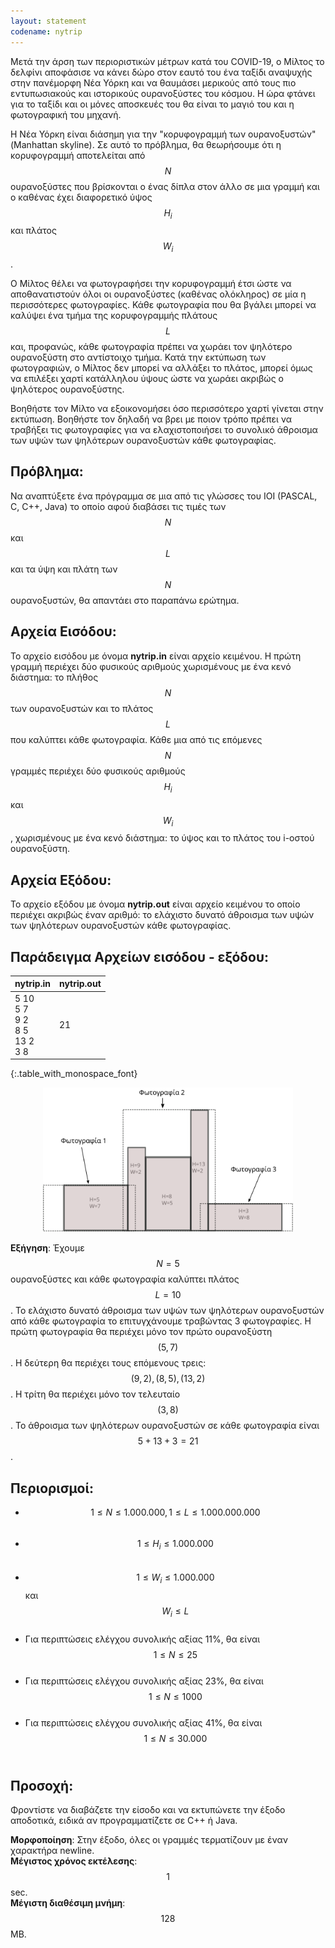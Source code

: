 ```yaml
---
layout: statement
codename: nytrip
---
```


Μετά την άρση των περιοριστικών μέτρων κατά του COVID-19, ο Μίλτος το δελφίνι αποφάσισε να κάνει δώρο στον εαυτό του ένα ταξίδι αναψυχής στην πανέμορφη Νέα Υόρκη και να θαυμάσει μερικούς από τους πιο εντυπωσιακούς και ιστορικούς ουρανοξύστες του κόσμου. Η ώρα φτάνει για το ταξίδι και οι μόνες αποσκευές του θα είναι το μαγιό του και η φωτογραφική του μηχανή.

Η Νέα Υόρκη είναι διάσημη για την "κορυφογραμμή των ουρανοξυστών" (Manhattan skyline). Σε αυτό το πρόβλημα, θα θεωρήσουμε ότι η κορυφογραμμή αποτελείται από $$N$$ ουρανοξύστες που βρίσκονται ο ένας δίπλα στον άλλο σε μια γραμμή και ο καθένας έχει διαφορετικό ύψος $$H_i$$ και πλάτος $$W_i$$.

Ο Μίλτος θέλει να φωτογραφήσει την κορυφογραμμή έτσι ώστε να αποθανατιστούν όλοι οι ουρανοξύστες (καθένας ολόκληρος) σε μία η περισσότερες φωτογραφίες. Κάθε φωτογραφία που θα βγάλει μπορεί να καλύψει ένα τμήμα της κορυφογραμμής πλάτους $$L$$ και, προφανώς, κάθε φωτογραφία πρέπει να χωράει τον ψηλότερο ουρανοξύστη στο αντίστοιχο τμήμα. Κατά την εκτύπωση των φωτογραφιών, ο Μίλτος δεν μπορεί να αλλάξει το πλάτος, μπορεί όμως να επιλέξει χαρτί κατάλληλου ύψους ώστε να χωράει ακριβώς ο ψηλότερος ουρανοξύστης.

Βοηθήστε τον Μίλτο να εξοικονομήσει όσο περισσότερο χαρτί γίνεται στην εκτύπωση. Βοηθήστε τον δηλαδή να βρει με ποιον τρόπο πρέπει να τραβήξει τις φωτογραφίες για να ελαχιστοποιήσει το συνολικό άθροισμα των υψών των ψηλότερων ουρανοξυστών κάθε φωτογραφίας.

## Πρόβλημα:

Να αναπτύξετε ένα πρόγραμμα σε μια από τις γλώσσες του IOI (PASCAL, C, C++, Java) το οποίο αφού διαβάσει τις τιμές των $$N$$ και $$L$$ και τα ύψη και πλάτη των $$N$$ ουρανοξυστών, θα απαντάει στο παραπάνω ερώτημα.

## Αρχεία Εισόδου:

Το αρχείο εισόδου με όνομα **nytrip.in** είναι αρχείο κειμένου. Η πρώτη γραμμή περιέχει δύο φυσικούς αριθμούς χωρισμένους με ένα κενό διάστημα: το πλήθος $$N$$ των ουρανοξυστών και το πλάτος $$L$$ που καλύπτει κάθε φωτογραφία. Κάθε μια από τις επόμενες $$N$$ γραμμές περιέχει δύο φυσικούς αριθμούς $$H_i$$ και $$W_i$$, χωρισμένους με ένα κενό διάστημα: το ύψος και το πλάτος του i-οστού ουρανοξύστη.

## Αρχεία Εξόδου:

Το αρχείο εξόδου με όνομα **nytrip.out** είναι αρχείο κειμένου το οποίο περιέχει ακριβώς έναν αριθμό: το ελάχιστο δυνατό άθροισμα των υψών των ψηλότερων ουρανοξυστών κάθε φωτογραφίας.


## Παράδειγμα Αρχείων εισόδου - εξόδου:

| **nytrip.in**      | **nytrip.out** |
| :--- | :--- |
| 5 10<br>5 7<br>9 2<br>8 5<br>13 2<br>3 8 | 21 |
{:.table_with_monospace_font}

<center>
<img alt="33pdp-c3" src="/assets/33-pdp-c-nytrip.svg" width="400px">
</center>


**Εξήγηση**: Έχουμε $$N=5$$ ουρανοξύστες και κάθε φωτογραφία καλύπτει πλάτος $$L=10$$. Το ελάχιστο δυνατό άθροισμα των υψών των ψηλότερων ουρανοξυστών από κάθε φωτογραφία το επιτυγχάνουμε τραβώντας 3 φωτογραφίες. Η πρώτη φωτογραφία θα περιέχει μόνο τον πρώτο ουρανοξύστη $$(5,7)$$. Η δεύτερη θα περιέχει τους επόμενους τρεις: $$(9,2),(8,5),(13,2)$$. Η τρίτη θα περιέχει μόνο τον τελευταίο $$(3,8)$$. Το άθροισμα των ψηλότερων ουρανοξυστών σε κάθε φωτογραφία είναι $$5+13+3=21$$.

## Περιορισμοί:

 * $$1 \leq N \leq 1.000.000, 1 \leq L \leq 1.000.000.000$$<br>
 * $$1 \leq H_i \leq 1.000.000$$<br>
 * $$1 \leq W_i \leq 1.000.000$$ και $$W_i\leq L$$<br>
 * Για περιπτώσεις ελέγχου συνολικής αξίας 11%, θα είναι $$1\leq N \leq 25$$<br>
 * Για περιπτώσεις ελέγχου συνολικής αξίας 23%, θα είναι $$1\leq N \leq 1000$$<br>
 * Για περιπτώσεις ελέγχου συνολικής αξίας 41%, θα είναι $$1\leq N \leq 30.000$$<br>
 
 
## Προσοχή:

Φροντίστε να διαβάζετε την είσοδο και να εκτυπώνετε την έξοδο αποδοτικά, ειδικά αν προγραμματίζετε σε C++ ή Java.

**Μορφοποίηση**: Στην έξοδο, όλες οι γραμμές τερματίζουν με έναν χαρακτήρα newline.<br>
**Μέγιστος χρόνος εκτέλεσης**: $$1$$ sec.<br>
**Μέγιστη διαθέσιμη μνήμη**: $$128$$ MB.<br>
